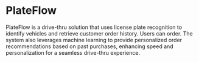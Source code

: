 # PlateFlow
PlateFlow is a drive-thru solution that uses license plate recognition to identify vehicles and retrieve customer order history. Users can order. The system also leverages machine learning to provide personalized order recommendations based on past purchases, enhancing speed and personalization for a seamless drive-thru experience.
